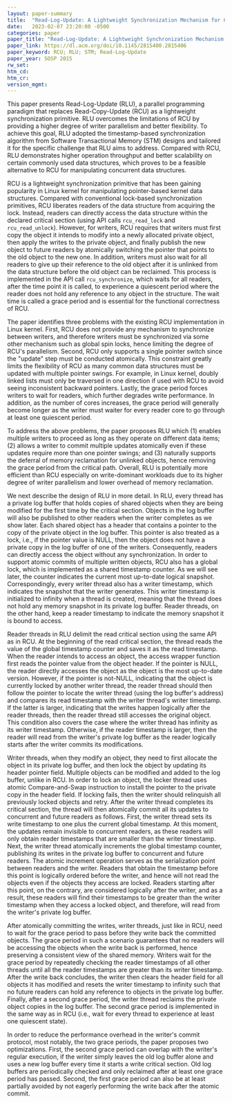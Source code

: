 ```yaml
---
layout: paper-summary
title:  "Read-Log-Update: A Lightweight Synchronization Mechanism for Concurrent Programming"
date:   2023-02-07 23:20:00 -0500
categories: paper
paper_title: "Read-Log-Update: A Lightweight Synchronization Mechanism for Concurrent Programming"
paper_link: https://dl.acm.org/doi/10.1145/2815400.2815406
paper_keyword: RCU; RLU; STM; Read-Log-Update
paper_year: SOSP 2015
rw_set:
htm_cd:
htm_cr:
version_mgmt:
---
```


This paper presents Read-Log-Update (RLU), a parallel programming paradigm that replaces Read-Copy-Update (RCU)
as a lightweight synchronization primitive. RLU overcomes the limitations of RCU by providing a higher
degree of writer parallelism and better flexibility. To achieve this goal, RLU adopted the timestamp-based 
synchronization algorithm from Software Transactional Memory (STM) designs and tailored it for the specific
challenge that RLU aims to address. Compared with RCU, RLU demonstrates higher operation throughput and better
scalability on certain commonly used data structures, which proves to be a feasible alternative to RCU for 
manipulating concurrent data structures. 

RCU is a lightweight synchronization primitive that has been gaining popularity in Linux kernel for manipulating
pointer-based kernel data structures. Compared with conventional lock-based synchronization primitives, RCU
liberates readers of the data structure from acquiring the lock. Instead, readers can directly access the 
data structure within the declared critical section (using API calls `rcu_read_lock` and `rcu_read_unlock`).
However, for writers, RCU requires that writers must first copy the object it intends to modify into a newly
allocated private object, then apply the writes to the private object, and finally publish the new object to
future readers by atomically switching the pointer that points to the old object to the new one.
In addition, writers must also wait for all readers to give up their reference to the old object after it is unlinked
from the data structure before the old object can be reclaimed.
This process is implemented in the API call `rcu_synchronize`, which waits for all readers, after the time point
it is called, to experience a quiescent period where the reader does not hold any reference to any object in the
structure. The wait time is called a grace period and is essential for the functional correctness of RCU.

The paper identifies three problems with the existing RCU implementation in Linux kernel. First, RCU does not
provide any mechanism to synchronize between writers, and therefore writers must be synchronized via some other 
mechanism such as global spin locks, hence limiting the degree of RCU's parallelism. Second, RCU only supports a 
single pointer switch since the "update" step must be conducted atomically. This constraint greatly limits the 
flexibility of RCU as many common data structures must be updated with multiple pointer swings. For example, in 
Linux kernel, doubly linked lists must only be traversed in one direction if used with RCU to avoid seeing 
inconsistent backward pointers. Lastly, the grace period forces writers to wait for readers, which further degrades
write performance. In addition, as the number of cores increases, the grace period will generally become longer as 
the writer must waiter for every reader core to go through at least one quiescent period.

To address the above problems, the paper proposes RLU which (1) enables multiple writers to proceed as long as they
operate on different data items; (2) allows a writer to commit multiple updates atomically even if these updates 
require more than one pointer swings; and (3) naturally supports the deferral of memory reclamation for unlinked 
objects, hence removing the grace period from the critical path. Overall, RLU is potentially more efficient than RCU
especially on write-dominant workloads due to its higher degree of writer parallelism and lower overhead of 
memory reclamation.

We next describe the design of RLU in more detail. In RLU, every thread has a private log buffer that holds copies 
of shared objects when they are being modified for the first time by the critical section. Objects in the log buffer
will also be published to other readers when the writer completes as we show later. Each shared object has a header
that contains a pointer to the copy of the private object in the log buffer. This pointer is also treated as a lock,
i.e., if the pointer value is NULL, then the object does not have a private copy in the log buffer of one of the 
writers. Consequently, readers can directly access the object without any synchronization.
In order to support atomic commits of multiple written objects, RCU also has a global lock, which is implemented as 
a shared timestamp counter. As we will see later, the counter indicates the current most up-to-date logical snapshot.
Correspondingly, every writer thread also has a writer timestamp, which indicates the snapshot that the writer 
generates. This writer timestamp is initialized to infinity when a thread is created, meaning that the thread does 
not hold any memory snapshot in its private log buffer.
Reader threads, on the other hand, keep a reader timestamp to indicate the memory snapshot it is bound to access. 

Reader threads in RLU delimit the read critical section using the same API as in RCU. At the beginning of the 
read critical section, the thread reads the value of the global timestamp counter and saves it as the read
timestamp. When the reader intends to access
an object, the access wrapper function first reads the pointer value from the object header. If the pointer is NULL,
the reader directly accesses the object as the object is the most up-to-date version.
However, if the pointer is not-NULL, indicating that the object is currently locked by another writer thread, the 
reader thread should then follow the pointer to locate the writer thread (using the log buffer's address) and 
compares its read timestamp with the writer thread's writer timestamp. If the latter is larger, indicating that the
writes happen logically after the reader threads, then the reader thread still accesses the original object. 
This condition also covers the case where the writer thread has infinity as its writer timestamp.
Otherwise, if the reader timestamp is larger, then the reader will read from the writer's private log buffer as the
reader logically starts after the writer commits its modifications.

Writer threads, when they modify an object, they need to first allocate the object in its private log buffer,
and then lock the object by updating its header pointer field. Multiple objects can be modified and added to the log 
buffer, unlike in RCU. In order to lock an object, the locker thread uses atomic Compare-and-Swap instruction to install
the pointer to the private copy in the header field. If locking fails, then the writer should relinquish all previously
locked objects and retry.
After the writer thread completes its critical section, the thread will then atomically commit all its updates
to concurrent and future readers as follows.
First, the writer thread sets its write timestamp to one plus the current global timestamp. 
At this moment, the updates remain invisible to concurrent readers, as these readers will only obtain reader
timestamps that are smaller than the writer timestamp. Next, the writer thread atomically increments the global 
timestamp counter, publishing its writes in the private log buffer to concurrent and future readers.
The atomic increment operation serves as the serialization point between readers and the writer. Readers that obtain
the timestamp before this point is logically ordered before the writer, and hence will not read the objects even if
the objects they access are locked. Readers starting after this point, on the contrary, are considered logically after
the writer, and as a result, these readers will find their timestamps to be greater than the writer timestamp
when they access a locked object, and therefore, will read from the writer's private log buffer.

After atomically committing the writes, writer threads, just like in RCU, need to wait for the grace period to
pass before they write back the committed objects. The grace period in such a scenario guarantees that no readers
will be accessing the objects when the write back is performed, hence preserving a consistent view of the shared memory.
Writers wait for the grace period by repeatedly checking the reader timestamps of all other threads until all the 
reader timestamps are greater than its writer timestamp.
After the write back concludes, the writer then clears the header field for all objects it has modified and resets 
the writer timestamp to infinity such that no future readers can hold any reference to objects in the private log 
buffer. Finally, after a second grace period, the writer thread reclaims the private object copies in the log buffer.
The second grace period is implemented in the same way as in RCU (i.e., wait for every thread to experience at least
one quiescent state). 

In order to reduce the performance overhead in the writer's commit protocol, most notably, the two grace periods, the
paper proposes two optimizations. First, the second grace period can overlap with the writer's regular execution,
if the writer simply leaves the old log buffer alone and uses a new log buffer every time it starts a write 
critical section. Old log buffers are periodically checked and only reclaimed after at least one grace period has 
passed. Second, the first grace period can also be at least partially avoided by not eagerly performing the 
write back after the atomic commit. 
